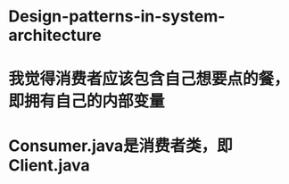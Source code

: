 # Design-patterns-in-system-architecture
# 我觉得消费者应该包含自己想要点的餐，即拥有自己的内部变量
# Consumer.java是消费者类，即Client.java

